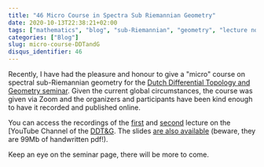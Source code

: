 ```yaml
---
title: "46 Micro Course in Spectra Sub Riemannian Geometry"
date: 2020-10-13T22:38:21+02:00
tags: ["mathematics", "blog", "sub-Riemannian", "geometry", "lecture notes", "teaching"]
categories: ["Blog"]
slug: micro-course-DDTandG
disqus_identifier: 46
---
```


Recently, I have had the pleasure and honour to give a "micro" course on spectral sub-Riemannian geometry for the [Dutch Differential Topology and Geometry seminar](https://www.few.vu.nl/~trt800/ddtg.html).
Given the current global circumstances, the course was given via Zoom and the organizers and participants have been kind enough to have it recorded and published online.

You can access the recordings of the [first](https://www.youtube.com/watch?v=RqM9_PzO5-M) and [second](https://www.youtube.com/watch?v=VDR0jUMCHsc) lecture on the [YouTube Channel of the [DDT&G](https://www.youtube.com/channel/UCN0o3PUqaC_ZhPNuM846kgg).
The slides [are also available](https://www.few.vu.nl/~trt800/serinotes.pdf) (beware, they are 99Mb of handwritten pdf!).

Keep an eye on the seminar page, there will be more to come.
